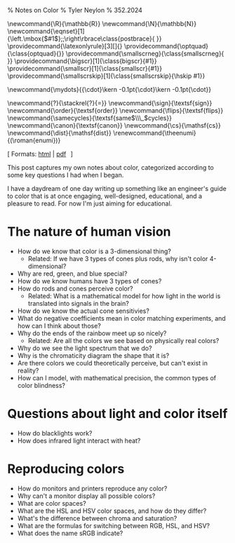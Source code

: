 % Notes on Color
% Tyler Neylon
% 352.2024

\newcommand{\R}{\mathbb{R}}
\newcommand{\N}{\mathbb{N}}
\newcommand{\eqnset}[1]{\left.\mbox{$#1$}\;\;\right\rbrace\class{postbrace}{ }}
\providecommand{\latexonlyrule}[3][]{}
\providecommand{\optquad}{\class{optquad}{}}
\providecommand{\smallscrneg}{\class{smallscrneg}{ }}
\providecommand{\bigscr}[1]{\class{bigscr}{#1}}
\providecommand{\smallscr}[1]{\class{smallscr}{#1}}
\providecommand{\smallscrskip}[1]{\class{smallscrskip}{\hskip #1}}

\newcommand{\mydots}{{\cdot}\kern -0.1pt{\cdot}\kern -0.1pt{\cdot}}

\newcommand{\?}{\stackrel{?}{=}}
\newcommand{\sign}{\textsf{sign}}
\newcommand{\order}{\textsf{order}}
\newcommand{\flips}{\textsf{flips}}
\newcommand{\samecycles}{\textsf{same$\\\_$cycles}}
\newcommand{\canon}{\textsf{canon}}
\newcommand{\cs}{\mathsf{cs}}
\newcommand{\dist}{\mathsf{dist}}
\renewcommand{\theenumi}{(\roman{enumi})}

[
Formats:
 [html](http://tylerneylon.com/a/color_notes/color_notes.html) |
 [pdf](http://tylerneylon.com/a/color_notes/color_notes.pdf)
 $\,$
]

This post captures my own notes about color, categorized
according to some key questions I had when I began.

I have a daydream of
one day writing up something like an engineer's guide to
color that is at once engaging, well-designed, educational,
and a pleasure to read. For now I'm just aiming for educational.

# The nature of human vision

* How do we know that color is a 3-dimensional thing?
  - Related: If we have 3 types of cones plus rods, why isn't color
    4-dimensional?
* Why are red, green, and blue special?
* How do we know humans have 3 types of cones?
* How do rods and cones perceive color?
  - Related: What is a mathematical model for how light in the world
    is translated into signals in the brain?
* How do we know the actual cone sensitivies?
* What do negative coefficients mean in color matching experiments,
  and how can I think about those?
* Why do the ends of the rainbow meet up so nicely?
  - Related: Are all the colors we see based on physically real colors?
* Why do we see the light spectrum that we do?
* Why is the chromaticity diagram the shape that it is?
* Are there colors we could theoretically perceive, but can't exist in reality?
* How can I model, with mathematical precision, the common types of color
  blindness?

# Questions about light and color itself

* How do blacklights work?
* How does infrared light interact with heat?

# Reproducing colors

* How do monitors and printers reproduce any color?
* Why can't a monitor display all possible colors?
* What are color spaces?
* What are the HSL and HSV color spaces, and how do they differ?
* What's the difference between chroma and saturation?
* What are the formulas for switching between RGB, HSL, and HSV?
* What does the name sRGB indicate?
